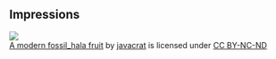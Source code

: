 ##  Impressions

[![](https://farm4.static.flickr.com/3299/3615117461_7d49fc2923.jpg)](https://flickr.com/photos/jvangundy/3615117461 "A modern fossil_hala fruit")  
[A modern fossil_hala fruit](https://flickr.com/photos/jvangundy/3615117461 "A modern fossil_hala fruit") by [javacrat](https://flickr.com/people/jvangundy) is licensed under [CC BY-NC-ND](https://creativecommons.org/licenses/by-nc-nd/2.0/)
